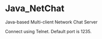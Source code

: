 Java_NetChat
============

Java-based Multi-client Network Chat Server


Connect using Telnet.
Default port is 1235.

